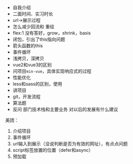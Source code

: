 
- 自我介绍
- 二面时间、实习时长
- url->展示过程
- 怎么减少回流和 重绘
- flex:1
  没有答好，grow，shrink，basis
- 闭包，引出了this指向问题
- 箭头函数的this
- 事件循环
- 浅拷贝，深拷贝
- vue2和vue3的区别
- 问项目`min-vue`，具体实现响应式的过程
- 性能优化
- less和sass的区别，使用
- 讲项目
- git，开发流程
- 算法题
- 反问
  部门技术栈和主要业务
  对以后的发展有什么建议


美团：
1. 介绍项目
2. 事件循环
3. url输入到展示（没说判断是否为有效的网址），有点点问题
4. script标签放置的位置（defer和async）
5. 预加载
